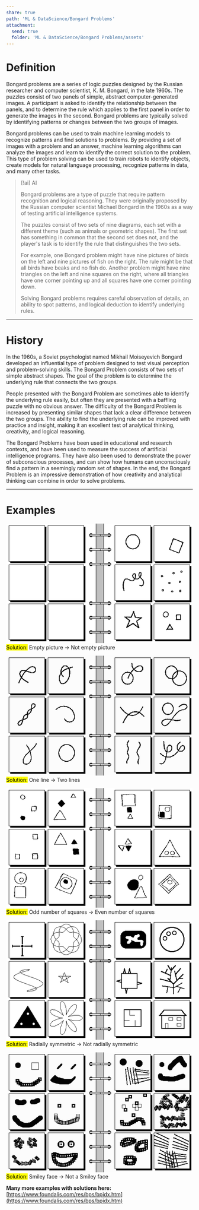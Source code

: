 ```yaml
---
share: true
path: 'ML & DataScience/Bongard Problems'
attachment:
  send: true
  folder: 'ML & DataScience/Bongard Problems/assets'
---
```

# Definition

Bongard problems are a series of logic puzzles designed by the Russian researcher and computer scientist, K. M. Bongard, in the late 1960s. The puzzles consist of two panels of simple, abstract computer-generated images. A participant is asked to identify the relationship between the panels, and to determine the rule which applies to the first panel in order to generate the images in the second. Bongard problems are typically solved by identifying patterns or changes between the two groups of images.

Bongard problems can be used to train machine learning models to recognize patterns and find solutions to problems. By providing a set of images with a problem and an answer, machine learning algorithms can analyze the images and learn to identify the correct solution to the problem. This type of problem solving can be used to train robots to identify objects, create models for natural language processing, recognize patterns in data, and many other tasks.

> [!ai] AI 
> 
> Bongard problems are a type of puzzle that require pattern recognition and logical reasoning. They were originally proposed by the Russian computer scientist Michael Bongard in the 1960s as a way of testing artificial intelligence systems. 
> 
> The puzzles consist of two sets of nine diagrams, each set with a different theme (such as animals or geometric shapes). The first set has something in common that the second set does not, and the player's task is to identify the rule that distinguishes the two sets. 
> 
> For example, one Bongard problem might have nine pictures of birds on the left and nine pictures of fish on the right. The rule might be that all birds have beaks and no fish do. Another problem might have nine triangles on the left and nine squares on the right, where all triangles have one corner pointing up and all squares have one corner pointing down.
> 
> Solving Bongard problems requires careful observation of details, an ability to spot patterns, and logical deduction to identify underlying rules.

---
# History

In the 1960s, a Soviet psychologist named Mikhail Moiseyevich Bongard developed an influential type of problem designed to test visual perception and problem-solving skills. The Bongard Problem consists of two sets of simple abstract shapes. The goal of the problem is to determine the underlying rule that connects the two groups.

People presented with the Bongard Problem are sometimes able to identify the underlying rule easily, but often they are presented with a baffling puzzle with no obvious answer. The difficulty of the Bongard Problem is increased by presenting similar shapes that lack a clear difference between the two groups. The ability to find the underlying rule can be improved with practice and insight, making it an excellent test of analytical thinking, creativity, and logical reasoning.

The Bongard Problems have been used in educational and research contexts, and have been used to measure the success of artificial intelligence programs. They have also been used to demonstrate the power of subconscious processes, and can show how humans can unconsciously find a pattern in a seemingly random set of shapes. In the end, the Bongard Problem is an impressive demonstration of how creativity and analytical thinking can combine in order to solve problems.

---
# Examples

![](assets/p001.gif)
<mark class="hltr-yellow">Solution:</mark> Empty picture -> Not empty picture

![](assets/p031.gif)
<mark class="hltr-yellow">Solution:</mark> One line -> Two lines

![](assets/p150.gif)
<mark class="hltr-yellow">Solution:</mark> Odd number of squares -> Even number of squares

![](assets/p172.gif)
<mark class="hltr-yellow">Solution:</mark> Radially symmetric -> Not radially symmetric

![](assets/p214.gif)
<mark class="hltr-yellow">Solution:</mark> Smiley face -> Not a Smiley face


**Many more examples with solutions here:** [https://www.foundalis.com/res/bps/bpidx.htm](https://www.foundalis.com/res/bps/bpidx.htm)

